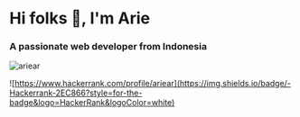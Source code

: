 <h1>Hi folks 👋, I'm Arie</h1>
<h3>A passionate web developer from Indonesia</h3>

<p align="left"> <img src="https://komarev.com/ghpvc/?username=ariear&label=Profile%20views&color=0e75b6&style=flat" alt="ariear" /> </p>

![https://www.hackerrank.com/profile/ariear](https://img.shields.io/badge/-Hackerrank-2EC866?style=for-the-badge&logo=HackerRank&logoColor=white)

